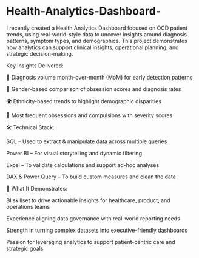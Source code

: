 # Health-Analytics-Dashboard-
I recently created a Health Analytics Dashboard focused on OCD patient trends, using real-world-style data to uncover insights around diagnosis patterns, symptom types, and demographics. This project demonstrates how analytics can support clinical insights, operational planning, and strategic decision-making.

Key Insights Delivered:

📅 Diagnosis volume month-over-month (MoM) for early detection patterns

👥 Gender-based comparison of obsession scores and diagnosis rates

🌍 Ethnicity-based trends to highlight demographic disparities

🧠 Most frequent obsessions and compulsions with severity scores

🛠️ Technical Stack:

SQL – Used to extract & manipulate data across multiple queries

Power BI – For visual storytelling and dynamic filtering

Excel – To validate calculations and support ad-hoc analyses

DAX & Power Query – To build custom measures and clean the data

🎯 What It Demonstrates:

BI skillset to drive actionable insights for healthcare, product, and operations teams

Experience aligning data governance with real-world reporting needs

Strength in turning complex datasets into executive-friendly dashboards

Passion for leveraging analytics to support patient-centric care and strategic goals
